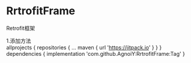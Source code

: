 # RrtrofitFrame
Retrofit框架

1.添加方法　　　　　　　　　　　　　　　　　　　　　　　　　　　　　　　　　　　　　　　　　　　　　　　　　　　　　　　　　　　　　　　　　　allprojects {
		repositories {
			...
			maven { url 'https://jitpack.io' }
		}
	}
  dependencies {
	        implementation 'com.github.AgnoiY:RrtrofitFrame:Tag'
	}


